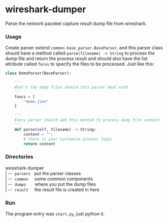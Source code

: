 # wireshark-dumper
Parse the network paceket capture result dump file from wireshark. 

### Usage
Create parser extend `common.base_parser.BaseParser`, and this parser class should have a method called `parse(filename) -> String` to process the dump file and return the process result and should also have the list attribute called `focus` to specify the files to be processed. Just like this:  
```python
class DemoParser(BaseParser):

    '''
    What's the dump files should this parser deal with
    '''
    foucs = [
        "demo.json"
    ]

    '''
    Every parser should add this method to process dump file content
    '''
    def parse(self, filename) -> String:
        content = "";
        # there is your customize process logic
        return content
```

### Directories
wireshark-dumper  
|&nbsp;--&nbsp; `parsers` &nbsp; put the parser classes  
|&nbsp;--&nbsp; `common` &nbsp;&nbsp;&nbsp; some common components  
|&nbsp;--&nbsp; `dumps` &nbsp;&nbsp;&nbsp;&nbsp;&nbsp; where you put the dump files  
|&nbsp;--&nbsp; `result` &nbsp;&nbsp;&nbsp; the result file is created in here

### Run
The program entry was `start.py`, just python it.
